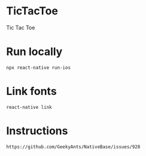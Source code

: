# TicTacToe
Tic Tac Toe

# Run locally
`npx react-native run-ios`

# Link fonts
`react-native link`

# Instructions
`https://github.com/GeekyAnts/NativeBase/issues/928`
